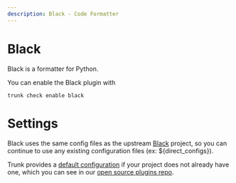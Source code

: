 ```yaml
---
description: Black - Code Formatter
---
```


# Black

Black is a formatter for Python.

You can enable the Black plugin with

```shell
trunk check enable black
```

# Settings

Black uses the same config files as the 
upstream [Black]() project, so you can continue to use any
existing configuration files (ex: ${direct_configs}).

Trunk provides a [default configuration](https://github.com/trunk-io/plugins/tree/main/linters/black) if your project does not already have one,
which you can see in our [open source plugins repo](https://github.com/trunk-io/plugins/tree/main).
